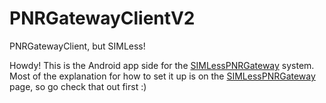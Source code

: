 # PNRGatewayClientV2
PNRGatewayClient, but SIMLess!

Howdy! This is the Android app side for the [SIMLessPNRGateway](https://github.com/AwesomeIndustry/SIMLessPNRGateway) system. Most of the explanation for how to set it up is on the [SIMLessPNRGateway](https://github.com/AwesomeIndustry/SIMLessPNRGateway) page, so go
check that out first :)
